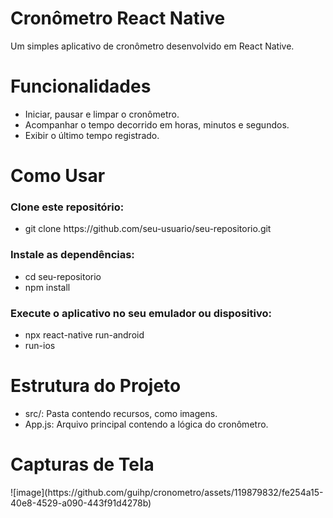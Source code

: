 <h1>Cronômetro React Native</h1>
<p>Um simples aplicativo de cronômetro desenvolvido em React Native.</p>
<h1>Funcionalidades</h1>
<ul>
    <li>Iniciar, pausar e limpar o cronômetro.</li>
    <li>Acompanhar o tempo decorrido em horas, minutos e segundos.</li>
    <li>Exibir o último tempo registrado.</li>
</ul>

<h1>Como Usar</h1>
<h3>Clone este repositório:</h3>

<ul>
    <li>git clone https://github.com/seu-usuario/seu-repositorio.git</li>
</ul>

<h3>Instale as dependências:</h3>

<ul>
    <li>cd seu-repositorio</li>
    <li>npm install</li>
</ul>

<h3>Execute o aplicativo no seu emulador ou dispositivo:</h3>

<ul>
    <li>npx react-native run-android </li> 
    <li> run-ios</li>
</ul>

<h1>Estrutura do Projeto</h1>
<ul>
    <li>src/: Pasta contendo recursos, como imagens.</li>
    <li>App.js: Arquivo principal contendo a lógica do cronômetro.
</li>
</ul>


<h1>Capturas de Tela</h1>
![image](https://github.com/guihp/cronometro/assets/119879832/fe254a15-40e8-4529-a090-443f91d4278b)





